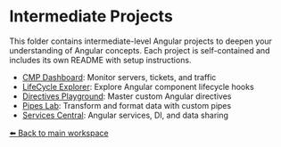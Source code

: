 # Intermediate Projects

This folder contains intermediate-level Angular projects to deepen your understanding of Angular concepts. Each project is self-contained and includes its own README with setup instructions.

- [CMP Dashboard](./Components): Monitor servers, tickets, and traffic
- [LifeCycle Explorer](./LifeCycle): Explore Angular component lifecycle hooks
- [Directives Playground](./Directives): Master custom Angular directives
- [Pipes Lab](./Pipes): Transform and format data with custom pipes
- [Services Central](./Services): Angular services, DI, and data sharing

[⬅️ Back to main workspace](../README.md)
